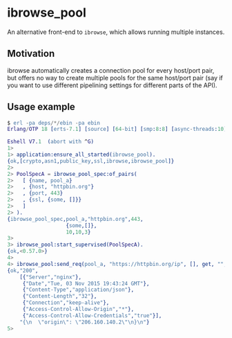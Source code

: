 ibrowse_pool
============

An alternative front-end to `ibrowse`, which allows running multiple instances.

Motivation
----------

ibrowse automatically creates a connection pool for every host/port pair, but
offers no way to create multiple pools for the same host/port pair (say if you
want to use different pipelining settings for different parts of the API).

Usage example
-------------

```erlang
$ erl -pa deps/*/ebin -pa ebin
Erlang/OTP 18 [erts-7.1] [source] [64-bit] [smp:8:8] [async-threads:10] [hipe] [kernel-poll:false] [dtrace]

Eshell V7.1  (abort with ^G)
1>
1> application:ensure_all_started(ibrowse_pool).
{ok,[crypto,asn1,public_key,ssl,ibrowse,ibrowse_pool]}
2>
2> PoolSpecA = ibrowse_pool_spec:of_pairs(
2>   [ {name, pool_a}
2>   , {host, "httpbin.org"}
2>   , {port, 443}
2>   , {ssl, {some, []}}
2>   ]
2> ).
{ibrowse_pool_spec,pool_a,"httpbin.org",443,
                   {some,[]},
                   10,10,3}
3>
3> ibrowse_pool:start_supervised(PoolSpecA).
{ok,<0.57.0>}
4>
4> ibrowse_pool:send_req(pool_a, "https://httpbin.org/ip", [], get, "", 5000).
{ok,"200",
    [{"Server","nginx"},
     {"Date","Tue, 03 Nov 2015 19:43:24 GMT"},
     {"Content-Type","application/json"},
     {"Content-Length","32"},
     {"Connection","keep-alive"},
     {"Access-Control-Allow-Origin","*"},
     {"Access-Control-Allow-Credentials","true"}],
    "{\n  \"origin\": \"206.160.140.2\"\n}\n"}
5>
```
